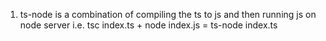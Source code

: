 1. ts-node is a combination of compiling the ts to js and then running js on node server
   i.e. tsc index.ts + node index.js = ts-node index.ts